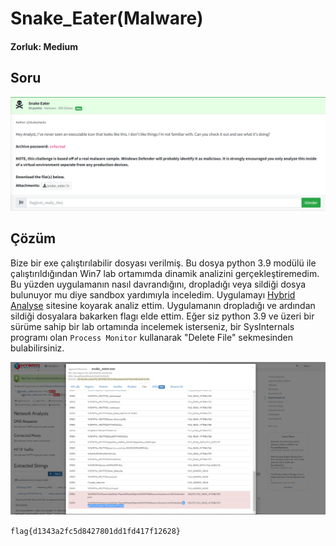 # Snake_Eater(Malware)
#### Zorluk: Medium

## Soru
![Soru](https://github.com/K4lender/HuntressCTF23_WriteUps/blob/main/Malware/Snake_Eater/Snake_Eater.png)

## Çözüm
Bize bir exe çalıştırılabilir dosyası verilmiş. Bu dosya python 3.9 modülü ile çalıştırıldığından Win7 lab ortamımda dinamik analizini gerçekleştiremedim. Bu yüzden uygulamanın nasıl davrandığını, dropladığı veya sildiği dosya bulunuyor mu diye sandbox yardımıyla inceledim. Uygulamayı [Hybrid Analyse](https://www.hybrid-analysis.com/) sitesine koyarak analiz ettim. Uygulamanın dropladığı ve ardından sildiği dosyalara bakarken flagı elde ettim. Eğer siz python 3.9 ve üzeri bir sürüme sahip bir lab ortamında incelemek isterseniz, bir SysInternals programı olan ```Process Monitor``` kullanarak "Delete File" sekmesinden bulabilirsiniz.

![Soru](https://github.com/K4lender/HuntressCTF23_WriteUps/blob/main/Malware/Snake_Eater/Snakeeater1.PNG)

```flag{d1343a2fc5d8427801dd1fd417f12628}```
